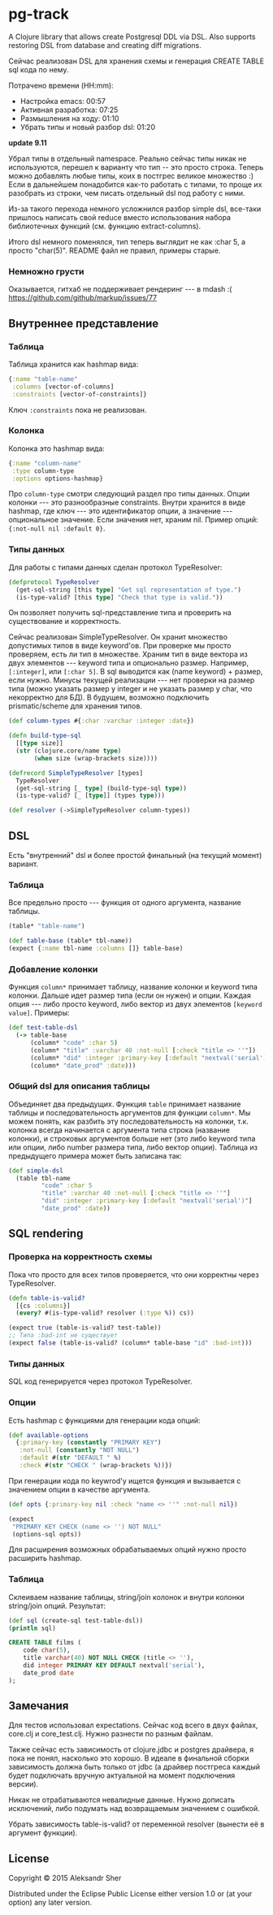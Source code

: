 # pg-track

A Clojure library that allows create Postgresql DDL via DSL.
Also supports restoring DSL from database and creating diff migrations.

Сейчас реализован DSL для хранения схемы и генерация CREATE TABLE sql кода по нему.

Потрачено времени (HH:mm):

 * Настройка emacs: 00:57
 * Активная разработка: 07:25
 * Размышления на ходу: 01:10
 * Убрать типы и новый разбор dsl: 01:20

**update 9.11**

Убрал типы в отдельный namespace. Реально сейчас типы никак не используются, перешел к варианту что тип -- это просто строка. Теперь можно добавлять любые типы, коих в постгрес великое множество :) Если в дальнейшем понадобится как-то работать с типами, то проще их разобрать из строки, чем писать отдельный dsl под работу с ними.

Из-за такого перехода немного усложнился разбор simple dsl, все-таки пришлось написать свой reduce вместо использования набора библиотечных функций (см. функцию extract-columns).

Итого dsl немного поменялся, тип теперь выглядит не как :char 5, а просто "char(5)". README файл не правил, примеры старые.

### Немножно грусти

Оказывается, гитхаб не поддерживает рендеринг --- в mdash :(
https://github.com/github/markup/issues/77

## Внутреннее представление

### Таблица

Таблица хранится как hashmap вида:

```clojure
{:name "table-name"
 :columns [vector-of-columns]
 :constraints [vector-of-constraints]}
```

Ключ `:constraints` пока не реализован.

### Колонка

Колонка это hashmap вида:

```clojure
{:name "column-name"
 :type column-type
 :options options-hashmap}
```

Про `column-type` смотри следующий раздел про типы данных.
Опции колонки --- это разнообразные constraints. Внутри хранится в виде hashmap, где ключ --- это идентификатор опции, а значение --- опциональное значение. Если значения нет, храним nil. Пример опций: `{:not-null nil :default 0}`.

### Типы данных

Для работы с типами данных сделан протокол TypeResolver:

```clojure
(defprotocol TypeResolver
  (get-sql-string [this type] "Get sql representation of type.")
  (is-type-valid? [this type] "Check that type is valid."))
```

Он позволяет получить sql-представление типа и проверить на существование и корректность.

Сейчас реализован SimpleTypeResolver. Он хранит множество допустимых типов в виде keyword'ов. При проверке мы просто проверяем, есть ли тип в множестве. Храним тип в виде вектора из двух элементов --- keyword типа и опционально размер. Например, `[:integer]`, или `[:char 5]`. В sql выводится как (name keyword) + размер, если нужно. Минусы текущей реализации --- нет проверки на размер типа (можно указать размер у integer и не указать размер у char, что некорректно для БД). В будущем, возможно подключить prismatic/scheme для хранения типов.

```clojure
(def column-types #{:char :varchar :integer :date})

(defn build-type-sql
  [[type size]]
  (str (clojure.core/name type)
       (when size (wrap-brackets size))))

(defrecord SimpleTypeResolver [types]
  TypeResolver
  (get-sql-string [_ type] (build-type-sql type))
  (is-type-valid? [_ [type]] (types type)))

(def resolver (->SimpleTypeResolver column-types))
```

## DSL

Есть "внутренний" dsl и более простой финальный (на текущий момент) вариант.

### Таблица

Все предельно просто --- функция от одного аргумента, название таблицы.

```clojure
(table* "table-name")

(def table-base (table* tbl-name))
(expect {:name tbl-name :columns []} table-base)
```

### Добавление колонки

Функция `column*` принимает таблицу, название колонки и keyword типа колонки. Дальше идет размер типа (если он нужен) и опции. Каждая опция --- либо просто keyword, либо вектор из двух элементов `[keyword value]`. Примеры:

```clojure
(def test-table-dsl
  (-> table-base
      (column* "code" :char 5)
      (column* "title" :varchar 40 :not-null [:check "title <> ''"])
      (column* "did" :integer :primary-key [:default "nextval('serial')"])
      (column* "date_prod" :date)))
```

### Общий dsl для описания таблицы

Объединяет два предыдущих. Функция `table` принимает название таблицы и последовательность аргументов для функции `column*`. Мы можем понять, как разбить эту последовательность на колонки, т.к. колонка всегда начинается с аргумента типа строка (название колонки), и строковых аргументов больше нет (это либо keyword типа или опции, либо number размера типа, либо вектор опции). Таблица из предыдущего примера может быть записана так:

```clojure
(def simple-dsl 
  (table tbl-name
         "code" :char 5
         "title" :varchar 40 :not-null [:check "title <> ''"]
         "did" :integer :primary-key [:default "nextval('serial')"]
         "date_prod" :date))
```

## SQL rendering

### Проверка на корректность схемы

Пока что просто для всех типов проверяется, что они корректны через TypeResolver.

```clojure
(defn table-is-valid?
  [{cs :columns}]
  (every? #(is-type-valid? resolver (:type %)) cs))

(expect true (table-is-valid? test-table))
;; Типа :bad-int не существует
(expect false (table-is-valid? (column* table-base "id" :bad-int)))
```

### Типы данных

SQL код генерируется через протокол TypeResolver.

### Опции

Есть hashmap с функциями для генерации кода опций:

```clojure
(def available-options
  {:primary-key (constantly "PRIMARY KEY")
   :not-null (constantly "NOT NULL")
   :default #(str "DEFAULT " %)
   :check #(str "CHECK " (wrap-brackets %))})
```

При генерации кода по keywrod'у ищется функция и вызывается с значением опции в качестве аргумента.

```clojure
(def opts {:primary-key nil :check "name <> ''" :not-null nil})

(expect 
 "PRIMARY KEY CHECK (name <> '') NOT NULL" 
 (options-sql opts))
```

Для расширения возможных обрабатываемых опций нужно просто расширить hashmap.

### Таблица

Склеиваем название таблицы, string/join колонок и внутри колонки string/join опций. Результат:

```clojure
(def sql (create-sql test-table-dsl))
(println sql)
```

```sql
CREATE TABLE films (
	code char(5),
	title varchar(40) NOT NULL CHECK (title <> ''),
	did integer PRIMARY KEY DEFAULT nextval('serial'),
	date_prod date
);
```

## Замечания

Для тестов использовал expectations. Сейчас код всего в двух файлах, core.clj и core_test.clj. Нужно разнести по разным файлам.

Также сейчас есть зависимость от clojure.jdbc и postgres драйвера, я пока не понял, насколько это хорошо. В идеале в финальной сборки зависимость должна быть только от jdbc (а драйвер постгреса каждый будет подключать вручную актуальной на момент подключения версии).

Никак не отрабатываются невалидные данные. Нужно дописать исключений, либо подумать над возвращаемым значением с ошибкой.

Убрать зависимость table-is-valid? от переменной resolver (вынести её в аргумент функции).

## License

Copyright © 2015 Aleksandr Sher

Distributed under the Eclipse Public License either version 1.0 or (at
your option) any later version.
